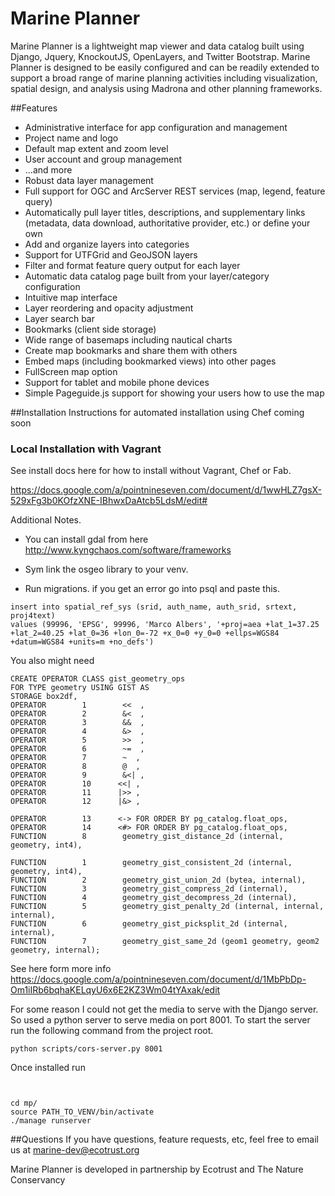 # Marine Planner

Marine Planner is a lightweight map viewer and data catalog built using Django, Jquery, KnockoutJS, OpenLayers, and Twitter Bootstrap.  Marine Planner is designed to be easily configured and can be readily extended to support a broad range of marine planning activities including visualization, spatial design, and analysis using Madrona and other planning frameworks.

##Features
* Administrative interface for app configuration and management
 * Project name and logo
 * Default map extent and zoom level
 * User account and group management
 * ...and more
* Robust data layer management
 * Full support for OGC and ArcServer REST services (map, legend, feature query)
 * Automatically pull layer titles, descriptions, and supplementary links (metadata, data download, authoritative provider, etc.) or define your own
 * Add and organize layers into categories
 * Support for UTFGrid and GeoJSON layers
 * Filter and format feature query output for each layer
 * Automatic data catalog page built from your layer/category configuration
* Intuitive map interface
 * Layer reordering and opacity adjustment
 * Layer search bar
 * Bookmarks (client side storage)
 * Wide range of basemaps including nautical charts
 * Create map bookmarks and share them with others
 * Embed maps (including bookmarked views) into other pages
 * FullScreen map option
 * Support for tablet and mobile phone devices 
 * Simple Pageguide.js support for showing your users how to use the map

##Installation
Instructions for automated installation using Chef coming soon



### Local Installation with Vagrant
See install docs here for how to install without Vagrant, Chef or Fab.

https://docs.google.com/a/pointnineseven.com/document/d/1wwHLZ7gsX-529xFg3b0KOfzXNE-IBhwxDaAtcb5LdsM/edit#

Additional Notes.

- You can install gdal from here http://www.kyngchaos.com/software/frameworks

- Sym link the osgeo library to your venv. 

- Run migrations. if you get an error go into psql and paste this.

```
insert into spatial_ref_sys (srid, auth_name, auth_srid, srtext, proj4text) 
values (99996, 'EPSG', 99996, 'Marco Albers', '+proj=aea +lat_1=37.25 +lat_2=40.25 +lat_0=36 +lon_0=-72 +x_0=0 +y_0=0 +ellps=WGS84 +datum=WGS84 +units=m +no_defs')
```

You also might need

```
CREATE OPERATOR CLASS gist_geometry_ops
FOR TYPE geometry USING GIST AS
STORAGE box2df,
OPERATOR        1        <<  ,
OPERATOR        2        &<  ,
OPERATOR        3        &&  ,
OPERATOR        4        &>  ,
OPERATOR        5        >>  ,
OPERATOR        6        ~=  ,
OPERATOR        7        ~  ,
OPERATOR        8        @  ,
OPERATOR        9        &<| ,
OPERATOR        10      <<| ,
OPERATOR        11      |>> ,
OPERATOR        12      |&> ,

OPERATOR        13      <-> FOR ORDER BY pg_catalog.float_ops,
OPERATOR        14      <#> FOR ORDER BY pg_catalog.float_ops,
FUNCTION        8        geometry_gist_distance_2d (internal, geometry, int4),

FUNCTION        1        geometry_gist_consistent_2d (internal, geometry, int4),
FUNCTION        2        geometry_gist_union_2d (bytea, internal),
FUNCTION        3        geometry_gist_compress_2d (internal),
FUNCTION        4        geometry_gist_decompress_2d (internal),
FUNCTION        5        geometry_gist_penalty_2d (internal, internal, internal),
FUNCTION        6        geometry_gist_picksplit_2d (internal, internal),
FUNCTION        7        geometry_gist_same_2d (geom1 geometry, geom2 geometry, internal);
```


See here form more info
https://docs.google.com/a/pointnineseven.com/document/d/1MbPbDp-Om1iIRb6bqhaKELqyU6x6E2KZ3Wm04tYAxak/edit


For some reason I could not get the media to serve with the Django server. So used a python server to serve media on port 8001. To start the server run the following command from the project root.


```
python scripts/cors-server.py 8001

```


Once installed run 

```


cd mp/
source PATH_TO_VENV/bin/activate
./manage runserver
```



##Questions
If you have questions, feature requests, etc, feel free to email us at marine-dev@ecotrust.org

Marine Planner is developed in partnership by Ecotrust and The Nature Conservancy


